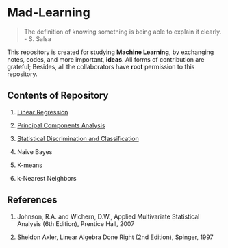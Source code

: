 # Mad-Learning

> The definition of knowing something is being able to explain it clearly. - S. Salsa

This repository is created for studying **Machine Learning**, by exchanging notes, codes, and more important, **ideas**. All forms of contribution are grateful; Besides, all the collaborators have **root** permission to this repository.

## Contents of Repository

1. [Linear Regression](/LINEAR-REGRESSION)

2. [Principal Components Analysis](/PCA)

3. [Statistical Discrimination and Classification](/LDA-QDA)

4. Naive Bayes

5. K-means

6. k-Nearest Neighbors

## References

1. Johnson, R.A. and Wichern, D.W., Applied Multivariate Statistical Analysis (6th Edition), Prentice Hall, 2007

2. Sheldon Axler, Linear Algebra Done Right (2nd Edition), Spinger, 1997